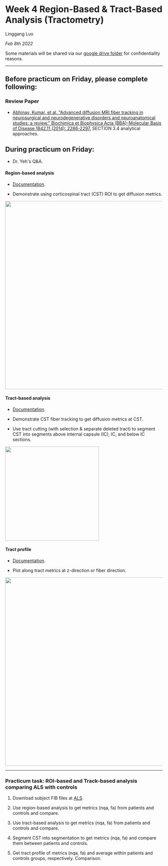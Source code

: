 # Week 4 Region-Based & Tract-Based Analysis (Tractometry) 

Linggang Luo

*Feb 8th 2022*

Some materials will be shared via our [google drive folder](https://drive.google.com/drive/folders/12XGKtBVUb7i-uW_LSkMERFRhP7S95OrQ?usp=sharing) for confidentiality reasons.


---


## Before practicum on Friday, please complete following:

### Review Paper

- [Abhinav, Kumar, et al. "Advanced diffusion MRI fiber tracking in neurosurgical and neurodegenerative disorders and neuroanatomical studies: a review." Biochimica et Biophysica Acta (BBA)-Molecular Basis of Disease 1842.11 (2014): 2286-2297.](Materials/paper/review2.pdf) SECTION 3.4 analytical approaches.

 


## During practicum on Friday:

- Dr. Yeh's Q&A.

#### Region-based analysis 

- [Documentation](https://dsi-studio.labsolver.org/doc/gui_t3_roi_tracking.html).

- Demonstrate using corticospinal tract (CST) ROI to get diffusion metrics.

<img src="https://user-images.githubusercontent.com/275569/153015590-a367f769-8694-4dd9-8680-03716c6d5830.png" width="600">


#### Tract-based analysis 

- [Documentation](https://dsi-studio.labsolver.org/doc/gui_t3_roi_tracking.html).

- Demonstrate CST fiber tracking to get diffusion metrics at CST.

- Use tract cutting (with selection & separate deleted tract) to segment CST into segments above internal capsule (IC), IC, and below IC sections.

<img src="https://user-images.githubusercontent.com/275569/153015773-27d4d62c-8126-49b2-b125-a7532688c47e.png" width="300">

#### Tract profile

- [Documentation](https://dsi-studio.labsolver.org/doc/gui_t3_roi_tracking.html).

- Plot along tract metrics at z-direction or fiber direction.

<img src="https://user-images.githubusercontent.com/275569/153015872-38da0327-ac4c-4bc5-bc08-4a46ae2c04d5.png" width="600">

---

### Practicum task: ROI-based and Track-based analysis comparing ALS with controls


1. Download subject FIB files at [ALS](https://drive.google.com/drive/folders/1q7YdmjaR-8w-pBUYe0nENnm3fiGnP1Md?usp=sharing).

2. Use region-based analysis to get metrics (nqa, fa) from patients and controls and compare.

3. Use tract-based analysis to get metrics (nqa, fa) from patients and controls and compare.
 
3. Segment CST into segmentation to get metrics (nqa, fa) and compare them between patients and controls.

4. Get tract profile of metrics (nqa, fa) and average within patients and controls groups, respectively. Comparison.

